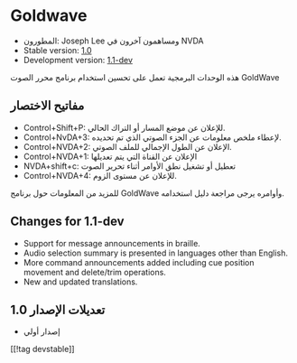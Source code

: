 # Goldwave #

* المطورون: Joseph Lee ومساهمون آخرون في NVDA
* Stable version: [1.0][1]
* Development version: [1.1-dev][2]

هذه الوحدات البرمجية تعمل على تحسين استخدام برنامج محرر الصوت GoldWave

## مفاتيح الاختصار ##

* Control+Shift+P: للإعلان عن موضع المسار أو التراك الحالي.
* Control+NvDA+3: لإعطاء ملخص معلومات عن الجزء الصوتي الذي تم تحديده.
* Control+NVDA+2: الإعلان عن الطول الإجمالي للملف الصوتي.
* Control+NVDA+1: الإعلان عن القناة التي يتم تعديلها
* NVDA+shift+c: تعطيل أو تشغيل نطق الأوامر أثناء تحرير الصوت
* Control+NVDA+4: للإعلان عن مستوى الزوم.

للمزيد من المعلومات حول برنامج GoldWave وأوامره يرجى مراجعة دليل استخدامه.

## Changes for 1.1-dev ##

* Support for message announcements in braille.
* Audio selection summary is presented in languages other than English.
* More command announcements added including cue position movement and
  delete/trim operations.
* New and updated translations.

## تعديلات الإصدار 1.0 ##

* إصدار أولي

[[!tag devstable]]

[1]: http://addons.nvda-project.org/files/get.php?file=gwv

[2]: http://addons.nvda-project.org/files/get.php?file=gwv-dev
